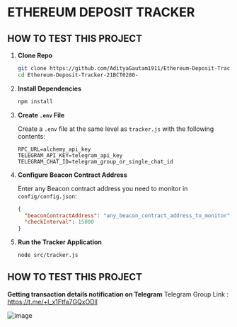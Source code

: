 # ETHEREUM DEPOSIT TRACKER

## HOW TO TEST THIS PROJECT

1. **Clone Repo**

    ```bash
    git clone https://github.com/AdityaGautam1911/Ethereum-Deposit-Tracker-21BCT0280-.git
    cd Ethereum-Deposit-Tracker-21BCT0280-
    ```

2. **Install Dependencies**

    ```bash
    npm install
    ```

3. **Create `.env` File**

   Create a `.env` file at the same level as `tracker.js` with the following contents:

    ```env
    RPC_URL=alchemy_api_key
    TELEGRAM_API_KEY=telegram_api_key
    TELEGRAM_CHAT_ID=telegram_group_or_single_chat_id
    ```

4. **Configure Beacon Contract Address**

   Enter any Beacon contract address you need to monitor in `config/config.json`:

    ```json
    {
      "beaconContractAddress": "any_beacon_contract_address_to_monitor",
      "checkInterval": 15000
    }
    ```

5. **Run the Tracker Application**

    ```bash
    node src/tracker.js
    ```

## HOW TO TEST THIS PROJECT

**Getting transaction details notification on Telegram**
Telegram Group Link : https://t.me/+l_x1Ftfa7GQxODll

![image](https://github.com/user-attachments/assets/861294d7-6f29-4acb-97a3-0fee94ffd8d7)
